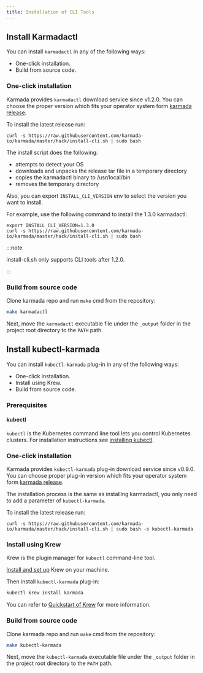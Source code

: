 ```yaml
---
title: Installation of CLI Tools
---
```

## Install Karmadactl

You can install `karmadactl` in any of the following ways:

- One-click installation.
- Build from source code.

### One-click installation

Karmada provides `karmadactl` download service since v1.2.0. You can choose the proper version which fits your operator system form [karmada release](https://github.com/karmada-io/karmada/releases).

To install the latest release run:

```shell
curl -s https://raw.githubusercontent.com/karmada-io/karmada/master/hack/install-cli.sh | sudo bash
```

The install script does the following:

- attempts to detect your OS
- downloads and unpacks the release tar file in a temporary directory
- copies the karmadactl binary to /usr/local/bin
- removes the temporary directory

Also, you can export `INSTALL_CLI_VERSION` env to select the version you want to install.

For example, use the following command to install the 1.3.0 karmadactl:

```shell
export INSTALL_CLI_VERSION=1.3.0
curl -s https://raw.githubusercontent.com/karmada-io/karmada/master/hack/install-cli.sh | sudo bash
```

:::note

install-cli.sh only supports CLI tools after 1.2.0.

:::

### Build from source code

Clone karmada repo and run `make` cmd from the repository:

```bash
make karmadactl
```

Next, move the `karmadactl` executable file under the `_output` folder in the project root directory to the `PATH` path.

## Install kubectl-karmada

You can install `kubectl-karmada` plug-in in any of the following ways:

- One-click installation.
- Install using Krew.
- Build from source code.

### Prerequisites

#### kubectl

`kubectl` is the Kubernetes command line tool lets you control Kubernetes clusters.
For installation instructions see [installing kubectl](https://kubernetes.io/docs/tasks/tools/#kubectl).

### One-click installation

Karmada provides `kubectl-karmada` plug-in download service since v0.9.0. You can choose proper plug-in version which fits your operator system form [karmada release](https://github.com/karmada-io/karmada/releases).

The installation process is the same as installing karmadactl, you only need to add a parameter of `kubectl-karmada`.

To install the latest release run:

```shell
curl -s https://raw.githubusercontent.com/karmada-io/karmada/master/hack/install-cli.sh | sudo bash -s kubectl-karmada
```

### Install using Krew

Krew is the plugin manager for `kubectl` command-line tool.

[Install and set up](https://krew.sigs.k8s.io/docs/user-guide/setup/install/) Krew on your machine.

Then install `kubectl-karmada` plug-in:

```bash
kubectl krew install karmada
```

You can refer to [Quickstart of Krew](https://krew.sigs.k8s.io/docs/user-guide/quickstart/) for more information.

### Build from source code

Clone karmada repo and run `make` cmd from the repository:

```bash
make kubectl-karmada
```

Next, move the `kubectl-karmada` executable file under the `_output` folder in the project root directory to the `PATH` path.
